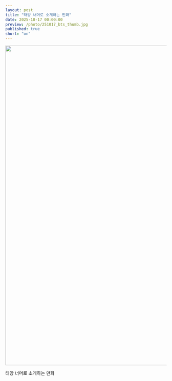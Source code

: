 ```yaml
---
layout: post
title: "태양 너머로 소개하는 만화"
date: 2025-10-17 00:00:00
preview: /photo/251017_bts_thumb.jpg
published: true
short: "on"
---
```


<img src="/photo/251017_bts.jpg" width="1000">


태양 너머로 소개하는 만화












